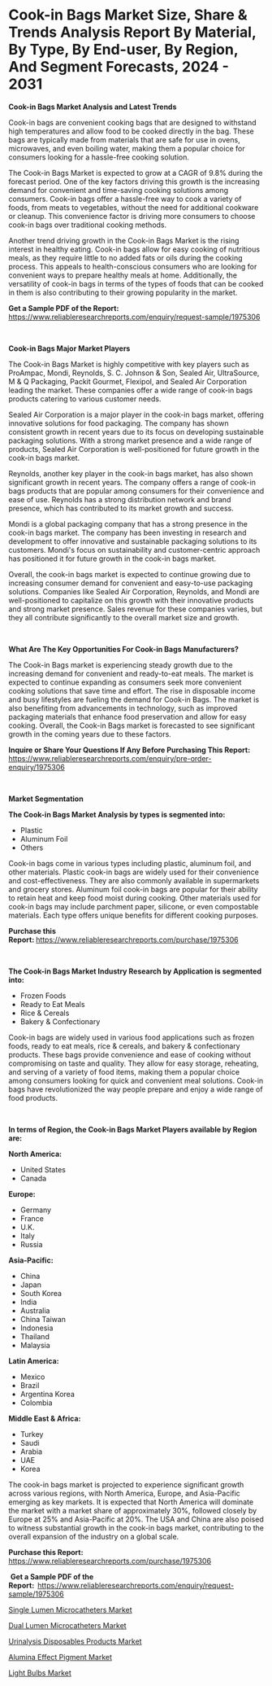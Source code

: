 <p><h1>Cook-in Bags Market Size, Share & Trends Analysis Report By Material, By Type, By End-user, By Region, And Segment Forecasts, 2024 - 2031</h1></p><p><strong>Cook-in Bags Market Analysis and Latest Trends</strong></p>
<p><p>Cook-in bags are convenient cooking bags that are designed to withstand high temperatures and allow food to be cooked directly in the bag. These bags are typically made from materials that are safe for use in ovens, microwaves, and even boiling water, making them a popular choice for consumers looking for a hassle-free cooking solution.</p><p>The Cook-in Bags Market is expected to grow at a CAGR of 9.8% during the forecast period. One of the key factors driving this growth is the increasing demand for convenient and time-saving cooking solutions among consumers. Cook-in bags offer a hassle-free way to cook a variety of foods, from meats to vegetables, without the need for additional cookware or cleanup. This convenience factor is driving more consumers to choose cook-in bags over traditional cooking methods.</p><p>Another trend driving growth in the Cook-in Bags Market is the rising interest in healthy eating. Cook-in bags allow for easy cooking of nutritious meals, as they require little to no added fats or oils during the cooking process. This appeals to health-conscious consumers who are looking for convenient ways to prepare healthy meals at home. Additionally, the versatility of cook-in bags in terms of the types of foods that can be cooked in them is also contributing to their growing popularity in the market.</p></p>
<p><strong>Get a Sample PDF of the Report:&nbsp;</strong> <a href="https://www.reliableresearchreports.com/enquiry/request-sample/1975306">https://www.reliableresearchreports.com/enquiry/request-sample/1975306</a></p>
<p>&nbsp;</p>
<p><strong>Cook-in Bags Major Market Players</strong></p>
<p><p>The Cook-in Bags Market is highly competitive with key players such as ProAmpac, Mondi, Reynolds, S. C. Johnson & Son, Sealed Air, UltraSource, M & Q Packaging, Packit Gourmet, Flexipol, and Sealed Air Corporation leading the market. These companies offer a wide range of cook-in bags products catering to various customer needs.</p><p>Sealed Air Corporation is a major player in the cook-in bags market, offering innovative solutions for food packaging. The company has shown consistent growth in recent years due to its focus on developing sustainable packaging solutions. With a strong market presence and a wide range of products, Sealed Air Corporation is well-positioned for future growth in the cook-in bags market.</p><p>Reynolds, another key player in the cook-in bags market, has also shown significant growth in recent years. The company offers a range of cook-in bags products that are popular among consumers for their convenience and ease of use. Reynolds has a strong distribution network and brand presence, which has contributed to its market growth and success.</p><p>Mondi is a global packaging company that has a strong presence in the cook-in bags market. The company has been investing in research and development to offer innovative and sustainable packaging solutions to its customers. Mondi's focus on sustainability and customer-centric approach has positioned it for future growth in the cook-in bags market.</p><p>Overall, the cook-in bags market is expected to continue growing due to increasing consumer demand for convenient and easy-to-use packaging solutions. Companies like Sealed Air Corporation, Reynolds, and Mondi are well-positioned to capitalize on this growth with their innovative products and strong market presence. Sales revenue for these companies varies, but they all contribute significantly to the overall market size and growth.</p></p>
<p>&nbsp;</p>
<p><strong>What Are The Key Opportunities For Cook-in Bags Manufacturers?</strong></p>
<p><p>The Cook-in Bags market is experiencing steady growth due to the increasing demand for convenient and ready-to-eat meals. The market is expected to continue expanding as consumers seek more convenient cooking solutions that save time and effort. The rise in disposable income and busy lifestyles are fueling the demand for Cook-in Bags. The market is also benefiting from advancements in technology, such as improved packaging materials that enhance food preservation and allow for easy cooking. Overall, the Cook-in Bags market is forecasted to see significant growth in the coming years due to these factors.</p></p>
<p><strong>Inquire or Share Your Questions If Any Before Purchasing This Report:</strong> <a href="https://www.reliableresearchreports.com/enquiry/pre-order-enquiry/1975306">https://www.reliableresearchreports.com/enquiry/pre-order-enquiry/1975306</a></p>
<p>&nbsp;</p>
<p><strong>Market Segmentation</strong></p>
<p><strong>The Cook-in Bags Market Analysis by types is segmented into:</strong></p>
<p><ul><li>Plastic</li><li>Aluminum Foil</li><li>Others</li></ul></p>
<p><p>Cook-in bags come in various types including plastic, aluminum foil, and other materials. Plastic cook-in bags are widely used for their convenience and cost-effectiveness. They are also commonly available in supermarkets and grocery stores. Aluminum foil cook-in bags are popular for their ability to retain heat and keep food moist during cooking. Other materials used for cook-in bags may include parchment paper, silicone, or even compostable materials. Each type offers unique benefits for different cooking purposes.</p></p>
<p><strong>Purchase this Report:&nbsp;</strong><a href="https://www.reliableresearchreports.com/purchase/1975306">https://www.reliableresearchreports.com/purchase/1975306</a></p>
<p>&nbsp;</p>
<p><strong>The Cook-in Bags Market Industry Research by Application is segmented into:</strong></p>
<p><ul><li>Frozen Foods</li><li>Ready to Eat Meals</li><li>Rice & Cereals</li><li>Bakery & Confectionary</li></ul></p>
<p><p>Cook-in bags are widely used in various food applications such as frozen foods, ready to eat meals, rice & cereals, and bakery & confectionary products. These bags provide convenience and ease of cooking without compromising on taste and quality. They allow for easy storage, reheating, and serving of a variety of food items, making them a popular choice among consumers looking for quick and convenient meal solutions. Cook-in bags have revolutionized the way people prepare and enjoy a wide range of food products.</p></p>
<p>&nbsp;</p>
<p><strong>In terms of Region, the Cook-in Bags Market Players available by Region are:</strong></p>
<p>
    <p> <strong> North America: </strong>
        <ul>
            <li>United States</li>
            <li>Canada</li>
        </ul>
        </p> 
    <p> <strong> Europe: </strong>
        <ul>
            <li>Germany</li>
            <li>France</li>
            <li>U.K.</li>
            <li>Italy</li>
            <li>Russia</li>
        </ul>
        </p> 
    <p> <strong> Asia-Pacific: </strong>
        <ul>
            <li>China</li>
            <li>Japan</li>
            <li>South Korea</li>
            <li>India</li>
            <li>Australia</li>
            <li>China Taiwan</li>
            <li>Indonesia</li>
            <li>Thailand</li>
            <li>Malaysia</li>
        </ul>
        </p> 
    <p> <strong> Latin America: </strong>
        <ul>
            <li>Mexico</li>
            <li>Brazil</li>
            <li>Argentina Korea</li>
            <li>Colombia</li>
        </ul>
        </p> 
    <p> <strong> Middle East & Africa: </strong>
        <ul>
            <li>Turkey</li>
            <li>Saudi</li>
            <li>Arabia</li>
            <li>UAE</li>
            <li>Korea</li>
        </ul>
    </p>
    </p>
<p><p>The cook-in bags market is projected to experience significant growth across various regions, with North America, Europe, and Asia-Pacific emerging as key markets. It is expected that North America will dominate the market with a market share of approximately 30%, followed closely by Europe at 25% and Asia-Pacific at 20%. The USA and China are also poised to witness substantial growth in the cook-in bags market, contributing to the overall expansion of the industry on a global scale.</p></p>
<p><strong>Purchase this Report: </strong><a href="https://www.reliableresearchreports.com/purchase/1975306">https://www.reliableresearchreports.com/purchase/1975306</a></p>
<p>&nbsp;<strong>Get a Sample PDF of the Report:&nbsp;&nbsp;</strong><a href="https://www.reliableresearchreports.com/enquiry/request-sample/1975306">https://www.reliableresearchreports.com/enquiry/request-sample/1975306</a></p>
<p><strong></strong></p>
<p><p><a href="https://five-trouble-98a.notion.site/Single-Lumen-Microcatheters-Market-Centers-on-Aspects-such-as-Market-Growth-Market-Share-Market-Op-3d02687ec78a461683693659d6631c4a">Single Lumen Microcatheters Market</a></p><p><a href="https://nifty-kite-d51.notion.site/Dual-Lumen-Microcatheters-Market-Insights-Market-Players-and-Forecast-Till-2031-f6433d3e441a4d5f8ceca343dd9c5e5c">Dual Lumen Microcatheters Market</a></p><p><a href="https://ivy-potential-64b.notion.site/Urinalysis-Disposables-Products-Market-Furnish-Information-about-Market-Size-Market-Share-Market-D-a4cb17746edf40b8868998f1ebcb1ba6">Urinalysis Disposables Products Market</a></p><p><a href="https://view.publitas.com/reportprime-1/alumina-effect-pigment-market-offer-valuable-insights-into-market-size-market-share-market-trends-and-projections-spanning-from-2024-to-2031/">Alumina Effect Pigment Market</a></p><p><a href="https://view.publitas.com/reportprime-1/insights-into-light-bulbs-market-size-analysing-market-share-trends-and-growth-from-2024-to-2031/">Light Bulbs Market</a></p></p>
